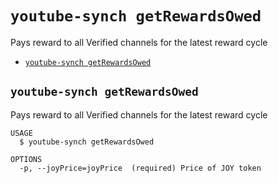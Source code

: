 `youtube-synch getRewardsOwed`
==============================

Pays reward to all Verified channels for the latest reward cycle

* [`youtube-synch getRewardsOwed`](#youtube-synch-getrewardsowed)

## `youtube-synch getRewardsOwed`

Pays reward to all Verified channels for the latest reward cycle

```
USAGE
  $ youtube-synch getRewardsOwed

OPTIONS
  -p, --joyPrice=joyPrice  (required) Price of JOY token
```
